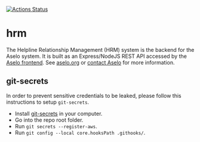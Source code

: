 [![Actions Status](https://github.com/tech-matters/hrm/workflows/hrm-ci/badge.svg)](https://github.com/tech-matters/hrm/actions)
# hrm

The Helpline Relationship Management (HRM) system is the backend for the Aselo system.  It is built as an Express/NodeJS REST API accessed by the [Aselo frontend](https://www.twilio.com/docs/flex/developer/plugins).  See [aselo.org](https://aselo.org/) or [contact Aselo](https://aselo.org/contact-us/) for more information.

## git-secrets
In order to prevent sensitive credentials to be leaked, please follow this instructions to setup `git-secrets`.
- Install [git-secrets](https://github.com/awslabs/git-secrets) in your computer.
- Go into the repo root folder.
- Run `git secrets --register-aws`.
- Run `git config --local core.hooksPath .githooks/`.